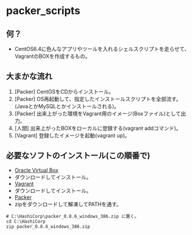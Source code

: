 # packer_scripts

## 何？

- CentOS6.4に色んなアプリやツールを入れるシェルスクリプトを走らせて、VagrantのBOXを作成するもの。

## 大まかな流れ

1. [Packer] CentOSをCDからインストール。
2. [Packer] OS再起動して、指定したインストールスクリプトを全部流す。(JavaとかMySQLとかインストールされる)。
3. [Packer] 出来上がった環境をVagrant用のイメージ(Boxファイル)として出力。
4. [人間] 出来上がったBOXをローカルに登録する(vagrant addコマンド)。
5. [Vagrant] 登録したイメージを起動(vagrant up)。

## 必要なソフトのインストール(この順番で)

- [Oracle Virtual Box](http://www.oracle.com/technetwork/server-storage/virtualbox/downloads/index.html?ssSourceSiteId=otnjp)
 - ダウンロードしてインストール。
- [Vagrant](https://www.vagrantup.com/downloads.html)
 - ダウンロードしてインストール。
- [Packer](https://www.packer.io/downloads.html) 
 - zipをダウンロードして解凍してPATHを通す。
 ```
 # C:\HashiCorp\packer_0.8.6_windows_386.zip に置く。
 cd C:\HashiCorp
 zip packer_0.8.6_windows_386.zip
 
 ```
